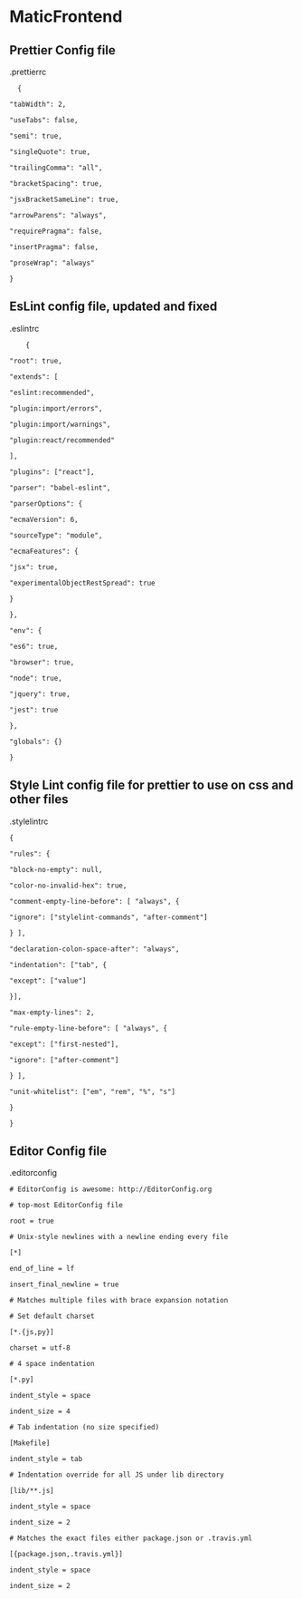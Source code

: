 # MaticFrontend

## Prettier Config file

.prettierrc

      {

    "tabWidth": 2,

    "useTabs": false,

    "semi": true,

    "singleQuote": true,

    "trailingComma": "all",

    "bracketSpacing": true,

    "jsxBracketSameLine": true,

    "arrowParens": "always",

    "requirePragma": false,

    "insertPragma": false,

    "proseWrap": "always"

    }

## EsLint config file, updated and fixed

.eslintrc

        {

    "root": true,

    "extends": [

    "eslint:recommended",

    "plugin:import/errors",

    "plugin:import/warnings",

    "plugin:react/recommended"

    ],

    "plugins": ["react"],

    "parser": "babel-eslint",

    "parserOptions": {

    "ecmaVersion": 6,

    "sourceType": "module",

    "ecmaFeatures": {

    "jsx": true,

    "experimentalObjectRestSpread": true

    }

    },

    "env": {

    "es6": true,

    "browser": true,

    "node": true,

    "jquery": true,

    "jest": true

    },

    "globals": {}

    }

## Style Lint config file for prettier to use on css and other files

.stylelintrc

    {

    "rules": {

    "block-no-empty": null,

    "color-no-invalid-hex": true,

    "comment-empty-line-before": [ "always", {

    "ignore": ["stylelint-commands", "after-comment"]

    } ],

    "declaration-colon-space-after": "always",

    "indentation": ["tab", {

    "except": ["value"]

    }],

    "max-empty-lines": 2,

    "rule-empty-line-before": [ "always", {

    "except": ["first-nested"],

    "ignore": ["after-comment"]

    } ],

    "unit-whitelist": ["em", "rem", "%", "s"]

    }

    }

## Editor Config file

.editorconfig

    # EditorConfig is awesome: http://EditorConfig.org

    # top-most EditorConfig file

    root = true

    # Unix-style newlines with a newline ending every file

    [*]

    end_of_line = lf

    insert_final_newline = true

    # Matches multiple files with brace expansion notation

    # Set default charset

    [*.{js,py}]

    charset = utf-8

    # 4 space indentation

    [*.py]

    indent_style = space

    indent_size = 4

    # Tab indentation (no size specified)

    [Makefile]

    indent_style = tab

    # Indentation override for all JS under lib directory

    [lib/**.js]

    indent_style = space

    indent_size = 2

    # Matches the exact files either package.json or .travis.yml

    [{package.json,.travis.yml}]

    indent_style = space

    indent_size = 2
